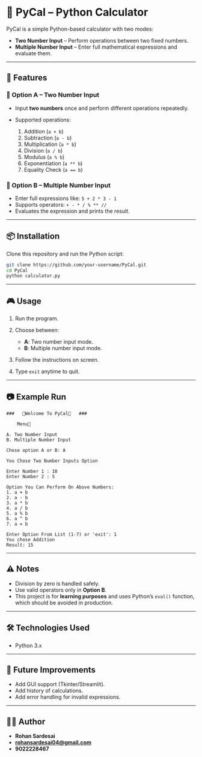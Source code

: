 
# 🤖 PyCal – Python Calculator

PyCal is a simple Python-based calculator with two modes:

* **Two Number Input** – Perform operations between two fixed numbers.
* **Multiple Number Input** – Enter full mathematical expressions and evaluate them.

---

## 🚀 Features

### 🔹 Option A – Two Number Input

* Input **two numbers** once and perform different operations repeatedly.
* Supported operations:

  1. Addition (`a + b`)
  2. Subtraction (`a - b`)
  3. Multiplication (`a * b`)
  4. Division (`a / b`)
  5. Modulus (`a % b`)
  6. Exponentiation (`a ** b`)
  7. Equality Check (`a == b`)

### 🔹 Option B – Multiple Number Input

* Enter full expressions like: `5 + 2 * 3 - 1`
* Supports operators: `+ - * / % ** //`
* Evaluates the expression and prints the result.

---

## 📦 Installation

Clone this repository and run the Python script:

```bash
git clone https://github.com/your-username/PyCal.git
cd PyCal
python calculator.py
```

---

## 🎮 Usage

1. Run the program.
2. Choose between:

   * **A**: Two number input mode.
   * **B**: Multiple number input mode.
3. Follow the instructions on screen.
4. Type `exit` anytime to quit.

---

## 📷 Example Run

```text
###   🤖Welcome To PyCal🤖   ###

	Menu📱

A. Two Number Input
B. Multiple Number Input

Chose option A or B: A

You Chose Two Number Inputs Option

Enter Number 1 : 10
Enter Number 2 : 5

Option You Can Perform On Above Numbers:
1. a + b
2. a - b
3. a * b
4. a / b
5. a % b
6. a ^ b
7. a = b

Enter Option From List (1-7) or 'exit': 1
You chose Addition
Result: 15
```

---

## ⚠️ Notes

* Division by zero is handled safely.
* Use valid operators only in **Option B**.
* This project is for **learning purposes** and uses Python’s `eval()` function, which should be avoided in production.

---

## 🛠️ Technologies Used

* Python 3.x

---

## 📌 Future Improvements

* Add GUI support (Tkinter/Streamlit).
* Add history of calculations.
* Add error handling for invalid expressions.

---

## 👨‍💻 Author

* **Rohan Sardesai**
* **rohansardesai04@gmail.com**
* **9022228467**

